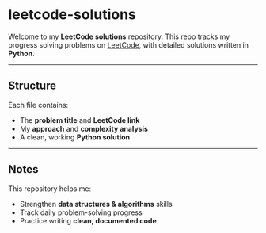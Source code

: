 # leetcode-solutions

Welcome to my **LeetCode solutions** repository.
This repo tracks my progress solving problems on [LeetCode](https://leetcode.com/), with detailed solutions written in **Python**.

---

## Structure
Each file contains:
- The **problem title** and **LeetCode link**
- My **approach** and **complexity analysis**
- A clean, working **Python solution**

---

## Notes
This repository helps me:
- Strengthen **data structures & algorithms** skills  
- Track daily problem-solving progress  
- Practice writing **clean, documented code**

